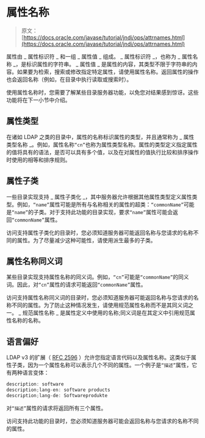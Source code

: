 # 属性名称

> 原文： [https://docs.oracle.com/javase/tutorial/jndi/ops/attrnames.html](https://docs.oracle.com/javase/tutorial/jndi/ops/attrnames.html)

属性由 _ 属性标识符 _ 和一组 _ 属性值 _ 组成。 _ 属性标识符 _，也称为 _ 属性名称 _，是标识属性的字符串。 _ 属性值 _ 是属性的内容，其类型不限于字符串的内容。如果要为检索，搜索或修改指定特定属性，请使用属性名称。返回属性的操作也会返回名称（例如，在目录中执行读取或搜索时）。

使用属性名称时，您需要了解某些目录服务器功能，以免您对结果感到惊讶。这些功能将在下一小节中介绍。

## 属性类型

在诸如 LDAP 之类的目录中，属性的名称标识属性的类型，并且通常称为 _ 属性类型名称 _。例如，属性名称`“cn”`也称为属性类型名称。属性的类型定义指定属性的值将具有的语法，是否可以具有多个值，以及在对属性的值执行比较和排序操作时使用的相等和排序规则。

## 属性子类

一些目录实现支持 _ 属性子类化 _，其中服务器允许根据其他属性类型定义属性类型。例如，`“name”`属性可能是所有与名称相关的属性的超类：`“commonName”`可能是`“name”`的子类。对于支持此功能的目录实现，要求`“name”`属性可能会返回`“commonName”`属性。

访问支持属性子类化的目录时，您必须知道服务器可能返回名称与您请求的名称不同的属性。为了尽量减少这种可能性，请使用派生最多的子类。

## 属性名称同义词

某些目录实现支持属性名称的同义词。例如，`“cn”`可能是`“commonName”`的同义词。因此，对`“cn”`属性的请求可能返回`“commonName”`属性。

访问支持属性名称同义词的目录时，您必须知道服务器可能返回名称与您请求的名称不同的属性。为了防止这种情况发生，请使用规范属性名称而不是其同义词之一。 _ 规范属性名称 _ 是属性定义中使用的名称;同义词是在其定义中引用规范属性名称的名称。

## 语言偏好

LDAP v3 的扩展（ [RFC 2596](http://www.ietf.org/rfc/rfc2596.txt) ）允许您指定语言代码以及属性名称。这类似于属性子类，因为一个属性名称可以表示几个不同的属性。一个例子是`“描述”`属性，它有两种语言变体：

```java
description: software
description;lang-en: software products
description;lang-de: Softwareprodukte

```

对`“描述”`属性的请求将返回所有三个属性。

访问支持此功能的目录时，您必须知道服务器可能会返回名称与您请求的名称不同的属性。